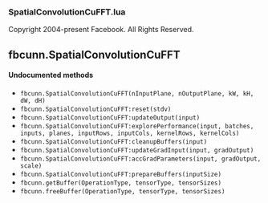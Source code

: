 

### SpatialConvolutionCuFFT.lua ###

Copyright 2004-present Facebook. All Rights Reserved.

<a name="fbcunn.SpatialConvolutionCuFFT.dok"></a>


## fbcunn.SpatialConvolutionCuFFT ##



#### Undocumented methods ####

<a name="fbcunn.SpatialConvolutionCuFFT"></a>
 * `fbcunn.SpatialConvolutionCuFFT(nInputPlane, nOutputPlane,
                                        kW, kH, dW, dH)`
<a name="fbcunn.SpatialConvolutionCuFFT:reset"></a>
 * `fbcunn.SpatialConvolutionCuFFT:reset(stdv)`
<a name="fbcunn.SpatialConvolutionCuFFT:updateOutput"></a>
 * `fbcunn.SpatialConvolutionCuFFT:updateOutput(input)`
<a name="fbcunn.SpatialConvolutionCuFFT:explorePerformance"></a>
 * `fbcunn.SpatialConvolutionCuFFT:explorePerformance(input, batches,
      inputs, planes, inputRows, inputCols, kernelRows, kernelCols)`
<a name="fbcunn.SpatialConvolutionCuFFT:cleanupBuffers"></a>
 * `fbcunn.SpatialConvolutionCuFFT:cleanupBuffers(input)`
<a name="fbcunn.SpatialConvolutionCuFFT:updateGradInput"></a>
 * `fbcunn.SpatialConvolutionCuFFT:updateGradInput(input, gradOutput)`
<a name="fbcunn.SpatialConvolutionCuFFT:accGradParameters"></a>
 * `fbcunn.SpatialConvolutionCuFFT:accGradParameters(input, gradOutput, scale)`
<a name="fbcunn.SpatialConvolutionCuFFT:prepareBuffers"></a>
 * `fbcunn.SpatialConvolutionCuFFT:prepareBuffers(inputSize)`
<a name="fbcunn.getBuffer"></a>
 * `fbcunn.getBuffer(OperationType, tensorType, tensorSizes)`
<a name="fbcunn.freeBuffer"></a>
 * `fbcunn.freeBuffer(OperationType, tensorType, tensorSizes)`
